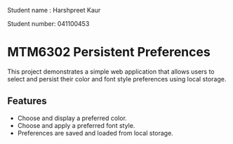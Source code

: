 Student name : Harshpreet Kaur

Student number: 041100453

# MTM6302 Persistent Preferences

This project demonstrates a simple web application that allows users to select and persist their color and font style preferences using local storage.

## Features

- Choose and display a preferred color.
- Choose and apply a preferred font style.
- Preferences are saved and loaded from local storage.

